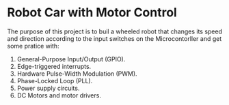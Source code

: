 # Robot Car with Motor Control
The purpose of this project is to buil a wheeled robot that changes its speed and direction according to the input switches on the Microcontorller and get some pratice with:
1) General-Purpose Input/Output (GPIO).
2) Edge-triggered interrupts.
3) Hardware Pulse-Width Modulation (PWM).
4) Phase-Locked Loop (PLL).
5) Power supply circuits.
6) DC Motors and motor drivers.
